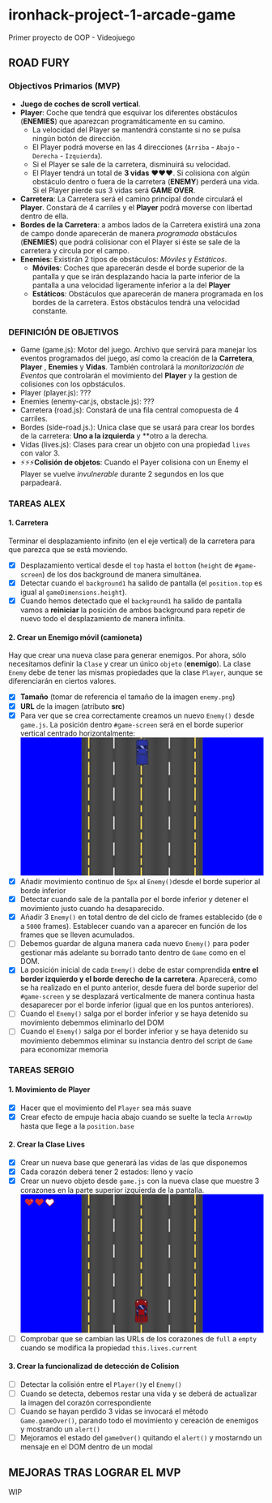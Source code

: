 # ironhack-project-1-arcade-game
Primer proyecto de OOP - Videojuego

## ROAD FURY

### Objectivos Primarios (MVP)

- **Juego de coches de scroll vertical**.
- **Player**: Coche que tendrá que esquivar los diferentes obstáculos (**ENEMIES**) que aparezcan programáticamente en su camino.
  - La velocidad del Player se mantendrá constante si no se pulsa ningún botón de dirección. 
  - El Player podrá moverse en las 4 direcciones (`Arriba` - `Abajo` -`Derecha` - `Izquierda`).
  - Si el Player se sale de la carretera, disminuirá su velocidad.
  - El Player tendrá un total de **3 vidas** ❤️❤️❤️. Si colisiona con algún obstáculo dentro o fuera de la carretera (**ENEMY**) perderá una vida. Si el Player pierde sus 3 vidas será **GAME OVER**.
- **Carretera**: La Carretera será el camino principal donde circulará el **Player**. Constará de 4 carriles y el **Player** podrá moverse con libertad dentro de ella.
- **Bordes de la Carretera**: a ambos lados de la Carretera existirá una zona de campo donde aparecerán de manera _programada_ obstáculos (**ENEMIES**) que podrá colisionar con el Player si éste se sale de la carretera y circula por el campo. 
- **Enemies**:  Existirán 2 tipos de obstáculos: _Móviles_ y _Estáticos_.
  - **Móviles**: Coches que aparecerán desde el borde superior de la pantalla y que se irán desplazando hacia la parte inferior de la pantalla a una velocidad ligeramente inferior a la del **Player** 
  - **Estáticos**: Obstáculos que aparecerán de manera programada en los bordes de la carretera. Estos obstáculos tendrá una velocidad constante.

### DEFINICIÓN DE OBJETIVOS

- Game (game.js): Motor del juego. Archivo que servirá para manejar los eventos programados del juego, así como la creación de la **Carretera**, **Player** , **Enemies** y **Vidas**. También controlará la _monitorización de Eventos_ que controlarán el movimiento del **Player** y la gestion de colisiones con los opbstáculos.
- Player (player.js): ???
- Enemies (enemy-car.js, obstacle.js): ???
- Carretera (road.js): Constará de una fila central comopuesta de 4 carriles.
- Bordes (side-road.js.): Unica clase que se usará para crear los bordes de la carretera: **Uno a la izquierda** y **otro a la derecha. 
- Vidas (lives.js): Clases para crear un objeto con una propiedad `lives` con valor 3. 
- ⚡⚡⚡**Colisión de objetos**: Cuando el Payer colisiona con un Enemy el Player se vuelve _invulnerable_ durante 2 segundos en los que parpadeará. 
### TAREAS ALEX

#### 1. Carretera
Terminar el desplazamiento infinito (en el eje vertical) de la carretera para que parezca que se está moviendo.

- [x] Desplazamiento vertical desde el `top` hasta el `bottom` (`height` de `#game-screen`) de los dos background de manera simultánea.
- [x] Detectar cuando el `background1` ha salido de pantalla (el `position.top` es igual al `gameDimensions.height`).
- [x] Cuando hemos detectado que el `background1` ha salido de pantalla vamos a **reiniciar** la posición de ambos background para repetir de nuevo todo el desplazamiento de manera infinita. 

#### 2. Crear un Enemigo móvil (camioneta)
Hay que crear una nueva clase para generar enemigos. Por ahora, sólo necesitamos definir la `Clase` y crear un único `objeto` (**enemigo**).
La clase `Enemy` debe de tener las mismas propiedades que la clase `Player`, aunque se diferenciarán en ciertos valores.

- [x] **Tamaño** (tomar de referencia el tamaño de la imagen `enemy.png`)
- [x] **URL** de la imagen (atributo **src**)
- [x] Para ver que se crea correctamente creamos un nuevo `Enemy()` desde `game.js`. La posición dentro `#game-screen` será en el borde superior vertical centrado horizontalmente:
![Enemy position](./images/images-readme/enemy-position.jpg)
- [x] Añadir movimiento continuo de `5px` al `Enemy()`desde el borde superior al borde inferior
- [x] Detectar cuando sale de la pantalla por el borde inferior y detener el movimiento justo cuando ha desaparecido.
- [x] Añadir 3 `Enemy()` en total dentro de del ciclo de frames establecido (de `0` a `5000` frames). Establecer cuando van a aparecer en función de los frames que se lleven acumulados.
- [ ] Debemos guardar de alguna manera cada nuevo `Enemy()` para poder gestionar más adelante su borrado tanto dentro de `Game` como en el DOM.
- [x] La posición inicial de cada `Enemy()` debe de estar comprendida **entre el border izquierdo y el borde derecho de la carretera**. Aparecerá, como se ha realizado en el punto anterior, desde fuera del borde superior del `#game-screen` y se desplazará verticalmente de manera continua hasta desaparecer por el borde inferior (igual que en los puntos anteriores).
- [ ] Cuando el `Enemy()` salga por el border inferior y se haya detenido su movimiento debemmos eliminarlo del DOM
- [ ] Cuando el `Enemy()` salga por el border inferior y se haya detenido su movimiento debemmos eliminar su instancia dentro del script de `Game` para economizar memoria

### TAREAS SERGIO

#### 1. Movimiento de Player
- [x] Hacer que el movimiento del `Player` sea más suave
- [x] Crear efecto de empuje hacia abajo cuando se suelte la tecla `ArrowUp` hasta que llege a la `position.base`

#### 2. Crear la Clase Lives
- [x] Crear un nueva base que generará las vidas de las que disponemos
- [x] Cada corazón deberá tener 2 estados: lleno y vacío
- [x] Crear un nuevo objeto desde `game.js` con la nueva clase que muestre 3 corazones en la parte superior izquierda de la pantalla.
![Lives position](./images/images-readme/lives-position.jpg)
- [ ] Comprobar que se cambian las URLs de los corazones de `full` a `empty` cuando se modifica la propiedad `this.lives.current`

#### 3. Crear la funcionalizad de detección de Colision 
- [ ] Detectar la colisión entre el `Player()`y el `Enemy()`
- [ ] Cuando se detecta, debemos restar una vida y se deberá de actualizar la imagen del corazón correspondiente
- [ ] Cuando se hayan perdido 3 vidas se invocará el método `Game.gameOver()`, parando todo el movimiento y cereación de enemigos y mostrando un `alert()`
- [ ] Mejoramos el estado del `gameOver()` quitando el `alert()` y mostarndo un mensaje en el DOM dentro de un modal

## MEJORAS TRAS LOGRAR EL MVP

WIP